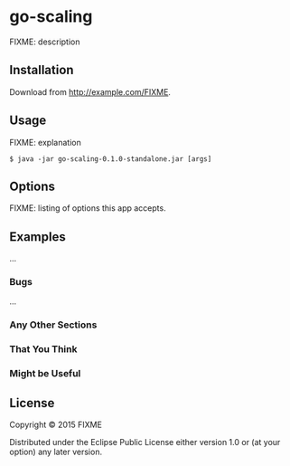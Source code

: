 # go-scaling

FIXME: description

## Installation

Download from http://example.com/FIXME.

## Usage

FIXME: explanation

    $ java -jar go-scaling-0.1.0-standalone.jar [args]

## Options

FIXME: listing of options this app accepts.

## Examples

...

### Bugs

...

### Any Other Sections
### That You Think
### Might be Useful

## License

Copyright © 2015 FIXME

Distributed under the Eclipse Public License either version 1.0 or (at
your option) any later version.
